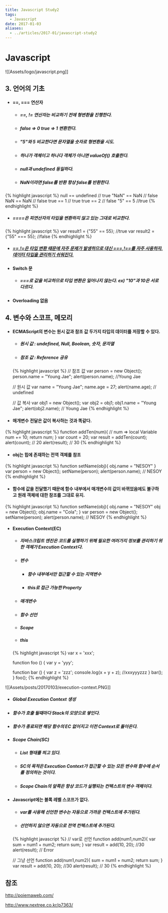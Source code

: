 ```yaml
---
title: Javascript Study2
tags:
  - Javascript
date: 2017-01-03
aliases: 
  - ../articles/2017-01/javascript-study2
---
```


# **Javascript**
![[Assets/logo/javascript.png]]

## 3. 언어의 기초

- #### ==, === 연산자
  - ##### ==, != 연산자는 비교하기 전에 형변환을 진행한다.
  - ##### false => 0 true => 1 변환한다.
  - ##### "5"와 5 비교한다면 문자열을 숫자로 형변환을 시도.
  - ##### 하나가 객체이고 하나다 객체가 아니면 valueOf() 호출한다.
  - ##### null과 undefined 동일하다.
  - ##### NaN이라면 false를 반환 항상 false를 반환한다.

{% highlight javascript %}
  null == undefined // true
  "NaN" == NaN // false
  NaN == NaN // false
  true == 1 // true
  true == 2 // false
  "5" == 5 //true
{% endhighlight %}

  - ##### ====은 피연산자의 타입을 변환하지 않고 있는 그대로 비교한다.

  {% highlight javascript %}
    var result1 = {"55" == 55}; //true
    var result2 = {"55" === 55}; //false
  {% endhighlight %}

  - ##### <U>==,!=은 타입 변환 때문에 자주 문제가 발생하므로 대신 ===,!==를 자주 사용하자. 데이터 타입을 관리하기 쉬워진다.</U>

- #### Switch 문
  - ##### ===로 값을 비교하므로 타입 변환은 일어나지 않는다. ex) "10"과 10은 서로 다르다.

- #### Overloading 없음

## 4. 변수와 스코프, 메모리
- #### ECMAScript의 변수는 원시 값과 참조 값 두가지 타입의 데이터를 저장할 수 있다.
  - ##### 원시 값 : undefined, Null, Boolean, 숫자, 문자열
  - ##### 참조 값 : Reference 공유

  {% highlight javascript %}
    // 참조 값
    var person = new Object();
    person.name = "Young Jae";
    alert(person.name); //Young Jae

    // 원시 값
    var name = "Young Jae";
    name.age = 27;
    alert(name.age); // undefined

    // 값 복사
    var obj1 = new Object();
    var obj2 = obj1;
    obj1.name = "Young Jae";
    alert(obj2.name); // Young Jae
  {% endhighlight %}

- #### 매개변수 전달은 값이 복사하는 것과 똑같다.

{% highlight javascript %}
function addTen(num){ // num => local Variable
  num += 10;
  return num;
}
var count = 20;
var result = addTen(count);
alert(count); // 20
alert(result); // 30
{% endhighlight %}

- #### obj는 힙에 존재하는 전역 객체를 참조

{% highlight javascript %}
function setName(obj){
  obj.name = "NESOY"
}
var person = new Object();
setName(person);
alert(person.name); // NESOY
{% endhighlight %}

- #### 함수에 값을 전달했기 때문에 함수 내부에서 매개변수의 값이 바뀌었음에도 불구하고 원래 객체에 대한 참조를 그대로 유지.

{% highlight javascript %}
function setName(obj){
  obj.name = "NESOY"
  obj = new Object();
  obj.name = "Cola";
}
var person = new Object();
setName(person);
alert(person.name); // NESOY
{% endhighlight %}

- #### Execution Context(EC)
  - ##### 자바스크립트 엔진은 코드를 실행하기 위해 필요한 여러가지 정보를 관리하기 위한 객체가 Execution Context다.
  - ##### 변수
    - ##### 함수 내부에서만 접근할 수 있는 지역변수
    - ##### this로 접근 가능한 Property
  - ##### 매개변수
  - ##### 함수 선언
  - ##### Scope
  - ##### this

  {% highlight javascript %}
  var x = 'xxx';

  function foo () {
    var y = 'yyy';

    function bar () {
      var z = 'zzz';
      console.log(x + y + z); //xxxyyyzzz
    }
    bar();
  }
  foo();
  {% endhighlight %}

![[Assets/posts/20170103/execution-context.PNG]]

  - ##### Global Execution Context 생성
  - ##### 함수가 호출 될때마다 Stack의 모양으로 쌓인다.
  - ##### 함수가 종료되면 해당 함수의 EC 없어지고 이전 Context로 돌아온다.

  - ##### Scope Chain(SC)
    - ##### List 형태를 띄고 있다.
    - ##### SC의 목적은 Execution Context가 접근할 수 있는 모든 변수와 함수에 순서를 정의하는 것이다.
    - ##### Scope Chain의 앞쪽은 항상 코드가 실행되는 컨텍스트의 변수 객체이다.

- #### Javascript에는 블록 레벨 스코프가 없다.
  - ##### var를 사용해 선언한 변수는 자동으로 가까운 컨텍스트에 추가된다.
  - ##### 선언하지 않으면 자동으로 전역 컨텍스트에 추가된다.

  {% highlight javascript %}
  // var로 선언
  function add(num1,num2){
    var sum = num1 + num2;
    return sum;
  }
  var result = add(10, 20); //30
  alert(result);  // Error


  // 그냥 선언
  function add(num1,num2){
    sum = num1 + num2;
    return sum;
  }
  var result = add(10, 20); //30
  alert(result);  // 30
  {% endhighlight %}

## 참조

<http://poiemaweb.com/>

<http://www.nextree.co.kr/p7363/>
